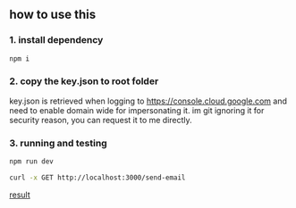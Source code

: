 ## how to use this

### 1. install dependency
```sh
npm i
```

### 2. copy the key.json to root folder
key.json is retrieved when logging to https://console.cloud.google.com and need to enable domain wide for impersonating it.
im git ignoring it for security reason, you can request it to me directly.

### 3. running and testing
```sh
npm run dev
```

```sh
curl -x GET http://localhost:3000/send-email
```

[result](exampleresult.PNG)